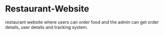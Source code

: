 # Restaurant-Website
 restaurant website where users can order food and the admin can get order details, user details and tracking system.
